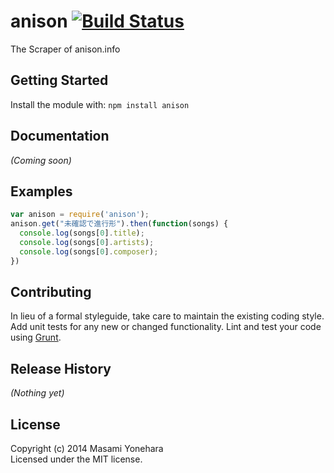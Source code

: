 # anison [![Build Status](https://secure.travis-ci.org/hdemon/anison.js.png?branch=master)](http://travis-ci.org/hdemon/anison.js)

The Scraper of anison.info

## Getting Started
Install the module with: `npm install anison`

## Documentation
_(Coming soon)_

## Examples
```javascript
var anison = require('anison');
anison.get("未確認で進行形").then(function(songs) {
  console.log(songs[0].title);
  console.log(songs[0].artists);
  console.log(songs[0].composer);
})
```

## Contributing
In lieu of a formal styleguide, take care to maintain the existing coding style. Add unit tests for any new or changed functionality. Lint and test your code using [Grunt](http://gruntjs.com/).

## Release History
_(Nothing yet)_

## License
Copyright (c) 2014 Masami Yonehara  
Licensed under the MIT license.
